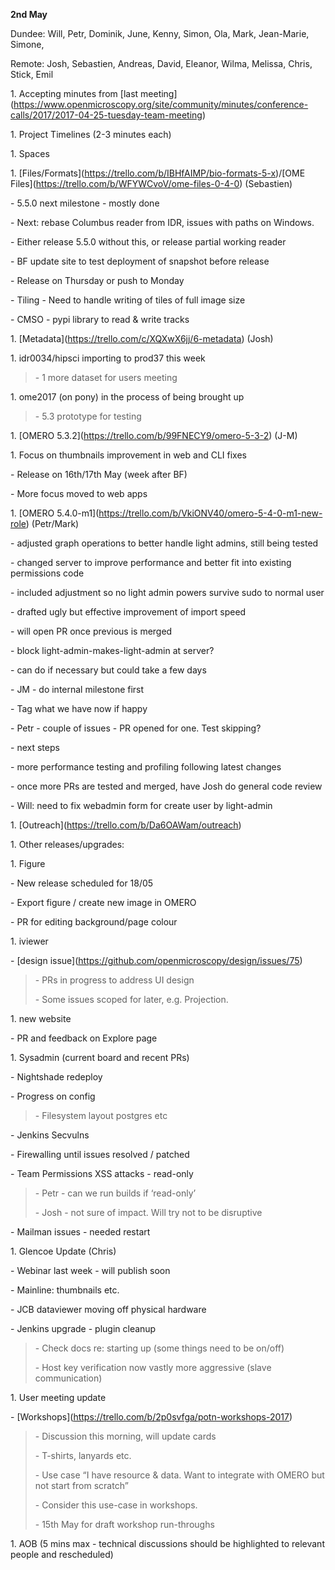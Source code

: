 **2nd May**

Dundee: Will, Petr, Dominik, June, Kenny, Simon, Ola, Mark, Jean-Marie,
Simone,

Remote: Josh, Sebastien, Andreas, David, Eleanor, Wilma, Melissa, Chris,
Stick, Emil

1\. Accepting minutes from \[last
meeting\](https://www.openmicroscopy.org/site/community/minutes/conference-calls/2017/2017-04-25-tuesday-team-meeting)

1\. Project Timelines (2-3 minutes each)

1\. Spaces

1\.
\[Files/Formats\](https://trello.com/b/IBHfAIMP/bio-formats-5-x)/\[OME
Files\](https://trello.com/b/WFYWCvoV/ome-files-0-4-0) (Sebastien)

\- 5.5.0 next milestone - mostly done

\- Next: rebase Columbus reader from IDR, issues with paths on Windows.

\- Either release 5.5.0 without this, or release partial working reader

\- BF update site to test deployment of snapshot before release

\- Release on Thursday or push to Monday

\- Tiling - Need to handle writing of tiles of full image size

\- CMSO - pypi library to read & write tracks

1\. \[Metadata\](https://trello.com/c/XQXwX6jj/6-metadata) (Josh)

1\. idr0034/hipsci importing to prod37 this week

> \- 1 more dataset for users meeting

1\. ome2017 (on pony) in the process of being brought up

> \- 5.3 prototype for testing

1\. \[OMERO 5.3.2\](https://trello.com/b/99FNECY9/omero-5-3-2) (J-M)

1\. Focus on thumbnails improvement in web and CLI fixes

\- Release on 16th/17th May (week after BF)

\- More focus moved to web apps

1\. \[OMERO
5.4.0-m1\](https://trello.com/b/VkiONV40/omero-5-4-0-m1-new-role)
(Petr/Mark)

\- adjusted graph operations to better handle light admins, still being
tested

\- changed server to improve performance and better fit into existing
permissions code

\- included adjustment so no light admin powers survive sudo to normal
user

\- drafted ugly but effective improvement of import speed

\- will open PR once previous is merged

\- block light-admin-makes-light-admin at server?

\- can do if necessary but could take a few days

\- JM - do internal milestone first

\- Tag what we have now if happy

\- Petr - couple of issues - PR opened for one. Test skipping?

\- next steps

\- more performance testing and profiling following latest changes

\- once more PRs are tested and merged, have Josh do general code review

\- Will: need to fix webadmin form for create user by light-admin

1\. \[Outreach\](https://trello.com/b/Da6OAWam/outreach)

1\. Other releases/upgrades:

1\. Figure

\- New release scheduled for 18/05

\- Export figure / create new image in OMERO

\- PR for editing background/page colour

1\. iviewer

\- \[design
issue\]([<u>https://github.com/openmicroscopy/design/issues/75</u>](https://github.com/openmicroscopy/design/issues/75))

> \- PRs in progress to address UI design
>
> \- Some issues scoped for later, e.g. Projection.

1\. new website

\- PR and feedback on Explore page

1\. Sysadmin (current board and recent PRs)

\- Nightshade redeploy

\- Progress on config

> \- Filesystem layout postgres etc

\- Jenkins Secvulns

\- Firewalling until issues resolved / patched

\- Team Permissions XSS attacks - read-only

> \- Petr - can we run builds if ‘read-only’
>
> \- Josh - not sure of impact. Will try not to be disruptive

\- Mailman issues - needed restart

1\. Glencoe Update (Chris)

\- Webinar last week - will publish soon

\- Mainline: thumbnails etc.

\- JCB dataviewer moving off physical hardware

\- Jenkins upgrade - plugin cleanup

> \- Check docs re: starting up (some things need to be on/off)
>
> \- Host key verification now vastly more aggressive (slave
> communication)

1\. User meeting update

\-
\[Workshops\]([<u>https://trello.com/b/2p0svfga/potn-workshops-2017</u>](https://trello.com/b/2p0svfga/potn-workshops-2017))

> \- Discussion this morning, will update cards
>
> \- T-shirts, lanyards etc.
>
> \- Use case “I have resource & data. Want to integrate with OMERO but
> not start from scratch”
>
> \- Consider this use-case in workshops.
>
> \- 15th May for draft workshop run-throughs

1\. AOB (5 mins max - technical discussions should be highlighted to
relevant people and rescheduled)
